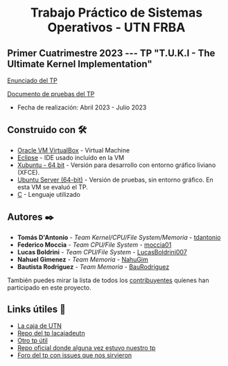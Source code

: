 # <h1 align="center"> Trabajo Práctico de Sistemas Operativos - UTN FRBA </h1>

## Primer Cuatrimestre 2023 --- TP "T.U.K.I - The Ultimate Kernel Implementation"

[Enunciado del TP](https://github.com/moccia01/tp-2023-1c-Codefellas/blob/main/Archivos%20Importantes/T.U.K.I%20-%20v1.1.pdf)

[Documento de pruebas del TP](https://github.com/moccia01/tp-2023-1c-Codefellas/blob/main/Archivos%20Importantes/1C2023%20-%20TUKI%20-%20Pruebas.pdf)

* Fecha de realización: Abril 2023 - Julio 2023

## Construido con 🛠️

* [Oracle VM VirtualBox](https://www.virtualbox.org/wiki/Downloads) - Virtual Machine
* [Eclipse](https://www.eclipse.org/downloads/)  - IDE usado incluído en la VM
* [Xubuntu - 64 bit](https://drive.google.com/drive/folders/1ASZjI4HsAKDZNgNJ-owhZA2GAJ8Rsqjr) - Versión para desarrollo con entorno gráfico liviano (XFCE).
* [Ubuntu Server (64-bit)](https://drive.google.com/drive/folders/1Pn1SveTGkEVfcc7dYAr1Wc10ftEe8E0J) - Versión de pruebas, sin entorno gráfico. En esta VM se evaluó el TP.
* [C]() - Lenguaje utilizado

## Autores ✒️

* **Tomás D'Antonio** - *Team Kernel/CPU/File System/Memoria* - [tdantonio](https://github.com/tdantonio)
* **Federico Moccia** - *Team CPU/File System* - [moccia01](https://github.com/moccia01)
* **Lucas Boldrini** - *Team CPU/File System* - [LucasBoldrini007](https://github.com/LucasBoldrini007)
* **Nahuel Gimenez** - *Team Memoria* - [NahuGim](https://github.com/NahuGim)
* **Bautista Rodriguez** - *Team Memoria* - [BauRodriguez](https://github.com/BauRodriguez)

También puedes mirar la lista de todos los [contribuyentes](https://github.com/moccia01/tp-2023-1c-Codefellas/graphs/contributors) quíenes han participado en este proyecto. 

## Links útiles 🎁

* [La caja de UTN](https://lacajadeutn.blogspot.com/)
* [Repo del tp lacajadeutn](https://github.com/GuidoDipietro/TP-SO-2021)
* [Otro tp útil](https://www.youtube.com/watch?v=dVWEKj9p5gE)
* [Repo oficial donde alguna vez estuvo nuestro tp](https://github.com/sisoputnfrba/tp-2023-1c-Codefellas)
* [Foro del tp con issues que nos sirvieron](https://github.com/sisoputnfrba/foro)

